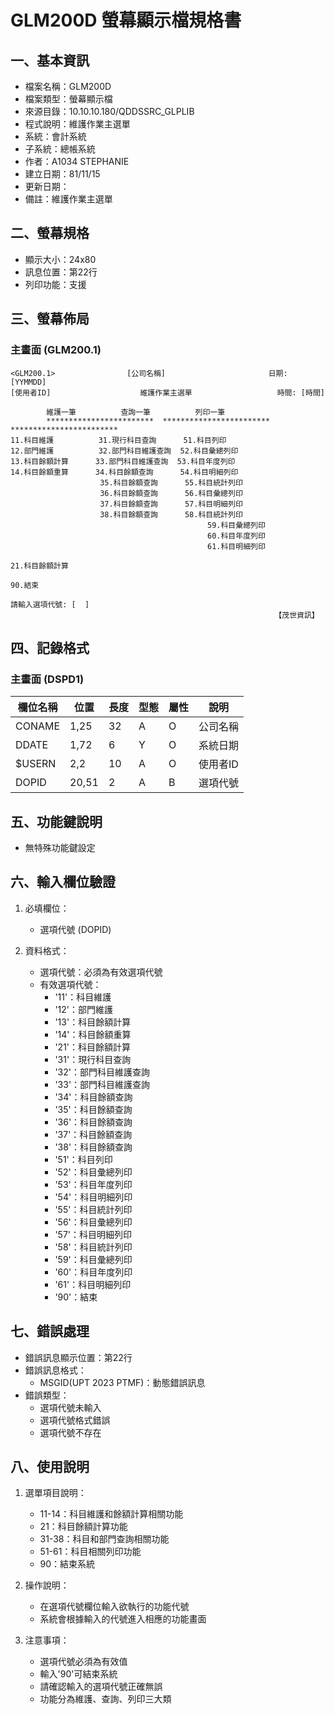 # GLM200D 螢幕顯示檔規格書

## 一、基本資訊
- 檔案名稱：GLM200D
- 檔案類型：螢幕顯示檔
- 來源目錄：10.10.10.180/QDDSSRC_GLPLIB
- 程式說明：維護作業主選單
- 系統：會計系統
- 子系統：總帳系統
- 作者：A1034 STEPHANIE
- 建立日期：81/11/15
- 更新日期：
- 備註：維護作業主選單

## 二、螢幕規格
- 顯示大小：24x80
- 訊息位置：第22行
- 列印功能：支援

## 三、螢幕佈局

### 主畫面 (GLM200.1)
```
<GLM200.1>                [公司名稱]                       日期: [YYMMDD]
[使用者ID]                    維護作業主選單                   時間: [時間]

        維護一筆          查詢一筆          列印一筆
        ************************  ************************  ************************
11.科目維護          31.現行科目查詢      51.科目列印
12.部門維護          32.部門科目維護查詢  52.科目彙總列印
13.科目餘額計算      33.部門科目維護查詢  53.科目年度列印
14.科目餘額重算      34.科目餘額查詢      54.科目明細列印
                    35.科目餘額查詢      55.科目統計列印
                    36.科目餘額查詢      56.科目彙總列印
                    37.科目餘額查詢      57.科目明細列印
                    38.科目餘額查詢      58.科目統計列印
                                            59.科目彙總列印
                                            60.科目年度列印
                                            61.科目明細列印

21.科目餘額計算

90.結束

請輸入選項代號: [  ]
                                                           【茂世資訊】
```

## 四、記錄格式

### 主畫面 (DSPD1)
| 欄位名稱 | 位置 | 長度 | 型態 | 屬性 | 說明 |
|---------|------|------|------|------|------|
| CONAME | 1,25 | 32 | A | O | 公司名稱 |
| DDATE | 1,72 | 6 | Y | O | 系統日期 |
| $USERN | 2,2 | 10 | A | O | 使用者ID |
| DOPID | 20,51 | 2 | A | B | 選項代號 |

## 五、功能鍵說明
- 無特殊功能鍵設定

## 六、輸入欄位驗證
1. 必填欄位：
   - 選項代號 (DOPID)

2. 資料格式：
   - 選項代號：必須為有效選項代號
   - 有效選項代號：
     - '11'：科目維護
     - '12'：部門維護
     - '13'：科目餘額計算
     - '14'：科目餘額重算
     - '21'：科目餘額計算
     - '31'：現行科目查詢
     - '32'：部門科目維護查詢
     - '33'：部門科目維護查詢
     - '34'：科目餘額查詢
     - '35'：科目餘額查詢
     - '36'：科目餘額查詢
     - '37'：科目餘額查詢
     - '38'：科目餘額查詢
     - '51'：科目列印
     - '52'：科目彙總列印
     - '53'：科目年度列印
     - '54'：科目明細列印
     - '55'：科目統計列印
     - '56'：科目彙總列印
     - '57'：科目明細列印
     - '58'：科目統計列印
     - '59'：科目彙總列印
     - '60'：科目年度列印
     - '61'：科目明細列印
     - '90'：結束

## 七、錯誤處理
- 錯誤訊息顯示位置：第22行
- 錯誤訊息格式：
  - MSGID(UPT 2023 PTMF)：動態錯誤訊息
- 錯誤類型：
  - 選項代號未輸入
  - 選項代號格式錯誤
  - 選項代號不存在

## 八、使用說明
1. 選單項目說明：
   - 11-14：科目維護和餘額計算相關功能
   - 21：科目餘額計算功能
   - 31-38：科目和部門查詢相關功能
   - 51-61：科目相關列印功能
   - 90：結束系統

2. 操作說明：
   - 在選項代號欄位輸入欲執行的功能代號
   - 系統會根據輸入的代號進入相應的功能畫面

3. 注意事項：
   - 選項代號必須為有效值
   - 輸入'90'可結束系統
   - 請確認輸入的選項代號正確無誤
   - 功能分為維護、查詢、列印三大類 